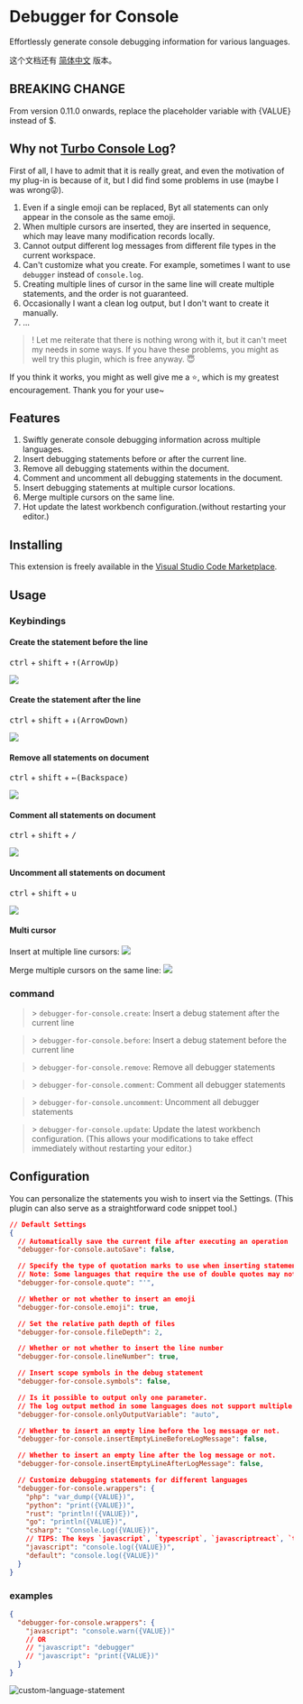 # Debugger for Console
Effortlessly generate console debugging information for various languages.

这个文档还有 [简体中文](./README-CN.md) 版本。

## BREAKING CHANGE
From version 0.11.0 onwards, replace the placeholder variable with {VALUE} instead of $.

## Why not [Turbo Console Log](https://marketplace.visualstudio.com/items?itemName=ChakrounAnas.turbo-console-log)?
First of all, I have to admit that it is really great, and even the motivation of my plug-in is because of it, but I did find some problems in use (maybe I was wrong😜).

1. Even if a single emoji can be replaced, Byt all statements can only appear in the console as the same emoji.
2. When multiple cursors are inserted, they are inserted in sequence, which may leave many modification records locally.
3. Cannot output different log messages from different file types in the current workspace.
4. Can't customize what you create. For example, sometimes I want to use `debugger` instead of `console.log`.
5. Creating multiple lines of cursor in the same line will create multiple statements, and the order is not guaranteed.
6. Occasionally I want a clean log output, but I don't want to create it manually.
7. ...

>! Let me reiterate that there is nothing wrong with it, but it can't meet my needs in some ways. If you have these problems, you might as well try this plugin, which is free anyway. 😇

If you think it works, you might as well give me a ⭐, which is my greatest encouragement. Thank you for your use~

## Features
1. Swiftly generate console debugging information across multiple languages.
2. Insert debugging statements before or after the current line.
3. Remove all debugging statements within the document.
4. Comment and uncomment all debugging statements in the document.
5. Insert debugging statements at multiple cursor locations.
6. Merge multiple cursors on the same line.
7. Hot update the latest workbench configuration.(without restarting your editor.)

## Installing

This extension is freely available in the [Visual Studio Code Marketplace](https://marketplace.visualstudio.com/items?itemName=banlify.debugger-for-console).

## Usage

### Keybindings
#### Create the statement before the line
<kbd>ctrl</kbd> + <kbd>shift</kbd> + <kbd>↑(ArrowUp)</kbd>

![](res/create-statement-before.gif)

#### Create the statement after the line
<kbd>ctrl</kbd> + <kbd>shift</kbd> + <kbd>↓(ArrowDown)</kbd>

![](res/create-statement-after.gif)

#### Remove all statements on document
<kbd>ctrl</kbd> + <kbd>shift</kbd> + <kbd>←(Backspace)</kbd>

![](res/remove-all-statements.gif)

#### Comment all statements on document
<kbd>ctrl</kbd> + <kbd>shift</kbd> + <kbd>/</kbd>

![](res/comment-all-statements.gif)

#### Uncomment all statements on document
<kbd>ctrl</kbd> + <kbd>shift</kbd> + <kbd>u</kbd>

![](res/uncomment-all-statements.gif)

#### Multi cursor
Insert at multiple line cursors:
![](res/multi-cursor-insert.gif)

Merge multiple cursors on the same line:
![](res/merged-multi-cursor-insert.gif)

### command

> \> `debugger-for-console.create`: Insert a debug statement after the current line

> \> `debugger-for-console.before`: Insert a debug statement before the current line

> \> `debugger-for-console.remove`: Remove all debugger statements

> \> `debugger-for-console.comment`: Comment all debugger statements

> \> `debugger-for-console.uncomment`: Uncomment all debugger statements

> \> `debugger-for-console.update`: Update the latest workbench configuration. (This allows your modifications to take effect immediately without restarting your editor.)


## Configuration

You can personalize the statements you wish to insert via the Settings. (This plugin can also serve as a straightforward code snippet tool.)

```json
// Default Settings
{
  // Automatically save the current file after executing an operation
  "debugger-for-console.autoSave": false,

  // Specify the type of quotation marks to use when inserting statements
  // Note: Some languages that require the use of double quotes may not support this feature, e.g., Go, C#, rust
  "debugger-for-console.quote": "'",

  // Whether or not whether to insert an emoji
  "debugger-for-console.emoji": true,

  // Set the relative path depth of files
  "debugger-for-console.fileDepth": 2,

  // Whether or not whether to insert the line number
  "debugger-for-console.lineNumber": true,

  // Insert scope symbols in the debug statement
  "debugger-for-console.symbols": false,

  // Is it possible to output only one parameter.
  // The log output method in some languages does not support multiple functions, such as `Java`
  "debugger-for-console.onlyOutputVariable": "auto",

  // Whether to insert an empty line before the log message or not.
  "debugger-for-console.insertEmptyLineBeforeLogMessage": false,

  // Whether to insert an empty line after the log message or not.
  "debugger-for-console.insertEmptyLineAfterLogMessage": false,

  // Customize debugging statements for different languages
  "debugger-for-console.wrappers": {
    "php": "var_dump({VALUE})",
    "python": "print({VALUE})",
    "rust": "println!({VALUE})",
    "go": "println({VALUE})",
    "csharp": "Console.Log({VALUE})",
    // TIPS: The keys `javascript`, `typescript`, `javascriptreact`, `typescriptreact`, `vue`, and `svelte` all correspond to JavaScript.
    "javascript": "console.log({VALUE})",
    "default": "console.log({VALUE})"
  }
}
```

### examples

```json
{
  "debugger-for-console.wrappers": {
    "javascript": "console.warn({VALUE})"
    // OR
    // "javascript": "debugger"
    // "javascript": "print({VALUE})"
  }
}
```

![custom-language-statement](res/custom-language-statement.gif)
